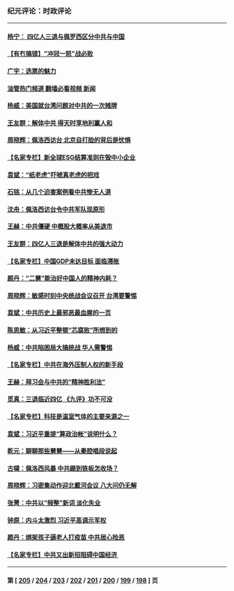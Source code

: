 ### 纪元评论：时政评论
---
#### [杨宁： 四亿人三退与佩罗西区分中共与中国](../../pages/nsc1025/n13795721.md?08050330) 
#### [【有冇搞错】“冲冠一怒”战必败](../../pages/nsc1025/n13795285.md?08050330) 
#### [广宇：选票的魅力](../../pages/nsc1025/n13795197.md?08050330) 
#### [油管热门频道 翻墙必看视频 新闻](ok?08050330)
#### [杨威：美国就台湾问题对中共的一次摊牌](../../pages/nsc1025/n13795094.md?08050330) 
#### [王友群：解体中共 得天时享地利赢人和](../../pages/nsc1025/n13795061.md?08050330) 
#### [周晓辉：佩洛西访台 北京自打脸的背后是忧惧](../../pages/nsc1025/n13794894.md?08050330) 
#### [【名家专栏】新全球ESG结算准则在毁中小企业](../../pages/nsc1025/n13794724.md?08050330) 
#### [袁斌：“纸老虎”吓唬真老虎的把戏](../../pages/nsc1025/n13794554.md?08050330) 
#### [石铭：从几个迫害案例看中共惨无人道](../../pages/nsc1025/n13794517.md?08050330) 
#### [沈舟：佩洛西访台令中共军队现原形](../../pages/nsc1025/n13794341.md?08050330) 
#### [王赫：中共僵硬 中概股大概率从美退市](../../pages/nsc1025/n13794319.md?08050330) 
#### [王友群：四亿人三退是解体中共的强大动力](../../pages/nsc1025/n13794138.md?08050330) 
#### [【名家专栏】中国GDP未达目标 面临滞胀](../../pages/nsc1025/n13793963.md?08050330) 
#### [颜丹：“二舅”能治好中国人的精神内耗？](../../pages/nsc1025/n13794111.md?08050330) 
#### [周晓辉：敏感时刻中央统战会议召开 台湾要警惕](../../pages/nsc1025/n13793404.md?08050330) 
#### [袁斌：中共历史上最邪恶最血腥的一页](../../pages/nsc1025/n13793834.md?08050330) 
#### [陈思敏：从习近平整顿“芯腐败”所想到的](../../pages/nsc1025/n13793789.md?08050330) 
#### [杨威：中共陷困局大搞统战 华人需警惕](../../pages/nsc1025/n13793590.md?08050330) 
#### [【名家专栏】中共在海外压制人权的新手段](../../pages/nsc1025/n13793240.md?08050330) 
#### [王赫：拜习会与中共的“精神胜利法”](../../pages/nsc1025/n13793087.md?08050330) 
#### [觅真：三退临近四亿 《九评》功不可没](../../pages/nsc1025/n13793064.md?08050330) 
#### [【名家专栏】科技是温室气体的主要来源之一](../../pages/nsc1025/n13792454.md?08050330) 
#### [袁斌：习近平重提“算政治帐”说明什么？](../../pages/nsc1025/n13792617.md?08050330) 
#### [乾元：聊聊那些舅舅——从秦腔唱段说起](../../pages/nsc1025/n13792508.md?08050330) 
#### [古啸：佩洛西风暴 中共踢到铁板怎收场？](../../pages/nsc1025/n13792475.md?08050330) 
#### [周晓辉：习密集动作迎北戴河会议 八大问仍无解](../../pages/nsc1025/n13792393.md?08050330) 
#### [张菁：中共以“频整”新词 淡化失业](../../pages/nsc1025/n13792377.md?08050330) 
#### [钟原：内斗太激烈 习近平高调示军权](../../pages/nsc1025/n13792094.md?08050330) 
#### [颜丹：绑架孩子逼老人打疫苗 中共居心险恶](../../pages/nsc1025/n13792339.md?08050330) 
#### [【名家专栏】中共又出新招阻碍中国经济 ](../../pages/nsc1025/n13791726.md?08050330) 

---
#### 第 [ [205](./205.md?08050330) / [204](./204.md?08050330) / [203](./203.md?08050330) / [202](./202.md?08050330) / [201](./201.md?08050330) / [200](./200.md?08050330) / [199](./199.md?08050330) / [198](./198.md?08050330) ] 页
